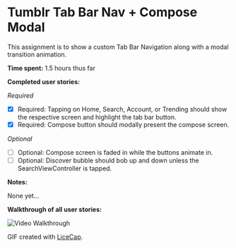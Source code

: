 # Tumblr Tab Bar Nav + Compose Modal

This assignment is to show a custom Tab Bar Navigation along with a modal transition animation. 

**Time spent:** 1.5 hours thus far

**Completed user stories:**

_Required_

* [x] Required: Tapping on Home, Search, Account, or Trending should show the respective screen and highlight the tab bar button.
* [x] Required: Compose button should modally present the compose screen.

_Optional_
 
* [ ] Optional: Compose screen is faded in while the buttons animate in.
* [ ] Optional: Discover bubble should bob up and down unless the SearchViewController is tapped.

**Notes:**

None yet...

**Walkthrough of all user stories:**

![Video Walkthrough]()

GIF created with [LiceCap](http://www.cockos.com/licecap/).
